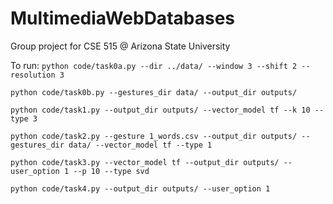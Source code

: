 # MultimediaWebDatabases
Group project for CSE 515 @ Arizona State University


To run:
```python code/task0a.py --dir ../data/ --window 3 --shift 2 --resolution 3```

```python code/task0b.py --gestures_dir data/ --output_dir outputs/```


```python code/task1.py --output_dir outputs/ --vector_model tf --k 10 --type 3```

```python code/task2.py --gesture 1_words.csv --output_dir outputs/ --gestures_dir data/ --vector_model tf --type 1```

``` python code/task3.py --vector_model tf --output_dir outputs/ --user_option 1 --p 10 --type svd ```

``` python code/task4.py --output_dir outputs/ --user_option 1 ```

